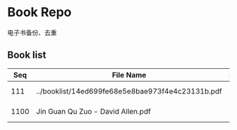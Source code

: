 Book Repo
=========

电子书备份、去重

Book list
---------

| Seq | File Name | Size | MD5 |
| --- | --------- | ---- | --- |
| 111 | ../booklist/14ed699fe68e5e8bae973f4e4c23131b.pdf | 1.5 MB | 14ed699fe68e5e8bae973f4e4c23131b | 
| 1100 | Jin Guan Qu Zuo - David Allen.pdf | 1.5 MB | 14ed699fe68e5e8bae973f4e4c23131b | 

